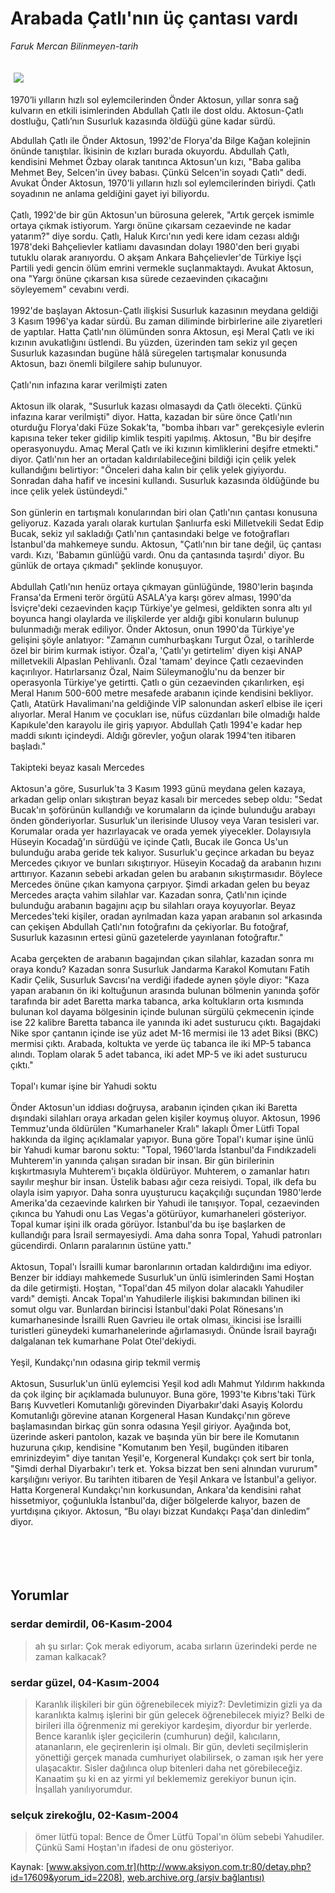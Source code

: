 # Arabada Çatlı'nın üç çantası vardı

*Faruk Mercan Bilinmeyen-tarih*

<div>
 <font>
  <img border="0" height="1" src="/web/20050122213236im_/http://www.aksiyon.com.tr/images/blank.gif"/>
 </font>
 <font class="content">
  <p>
   <img border="0" hspace="5" src="http://web.archive.org/web/20050122213236im_/http://www.aksiyon.com.tr/resim/517/28.jpg" vspace="5"/>
  </p>
 </font>
 <font class="content">
  1970’li yılların hızlı sol eylemcilerinden Önder Aktosun, yıllar sonra sağ kulvarın en etkili isimlerinden Abdullah Çatlı ile dost oldu. Aktosun-Çatlı dostluğu, Çatlı’nın Susurluk kazasında öldüğü güne kadar sürdü.
 </font>
 <br/>
 <p>
  <font class="content">
   Abdullah Çatlı ile Önder Aktosun, 1992'de Florya'da Bilge Kağan kolejinin önünde tanıştılar. İkisinin de kızları burada okuyordu. Abdullah Çatlı, kendisini Mehmet Özbay olarak tanıtınca Aktosun'un kızı, "Baba galiba Mehmet Bey, Selcen'in üvey babası. Çünkü Selcen'in soyadı Çatlı" dedi. Avukat Önder Aktosun, 1970'li yılların hızlı sol eylemcilerinden biriydi. Çatlı soyadının ne anlama geldiğini gayet iyi biliyordu.
   <br>
    <br>
     Çatlı, 1992'de bir gün Aktosun'un bürosuna gelerek, "Artık gerçek ismimle ortaya çıkmak istiyorum. Yargı önüne çıkarsam cezaevinde ne kadar yatarım?" diye sordu. Çatlı, Haluk Kırcı'nın yedi kere idam cezası aldığı 1978'deki Bahçelievler katliamı davasından dolayı 1980'den beri gıyabi tutuklu olarak aranıyordu. O akşam Ankara Bahçelievler'de Türkiye İşçi Partili yedi gencin ölüm emrini vermekle suçlanmaktaydı. Avukat Aktosun, ona "Yargı önüne çıkarsan kısa sürede cezaevinden çıkacağını söyleyemem" cevabını verdi.
     <br>
      <br>
       1992'de başlayan Aktosun-Çatlı ilişkisi Susurluk kazasının meydana geldiği 3 Kasım 1996'ya kadar sürdü. Bu zaman diliminde birbirlerine aile ziyaretleri de yaptılar. Hatta Çatlı'nın ölümünden sonra Aktosun, eşi Meral Çatlı ve iki kızının avukatlığını üstlendi. Bu yüzden, üzerinden tam sekiz yıl geçen Susurluk kazasından bugüne hâlâ süregelen tartışmalar konusunda Aktosun, bazı önemli bilgilere sahip bulunuyor.
       <br/>
       <br/>
       Çatlı'nın infazına karar verilmişti zaten
       <br/>
       <br/>
       Aktosun ilk olarak, "Susurluk kazası olmasaydı da Çatlı ölecekti. Çünkü infazına karar verilmişti" diyor. Hatta, kazadan bir süre önce Çatlı'nın oturduğu Florya'daki Füze Sokak’ta, "bomba ihbarı var" gerekçesiyle evlerin kapısına teker teker gidilip kimlik tespiti yapılmış. Aktosun, "Bu bir deşifre operasyonuydu. Amaç Meral Çatlı ve iki kızının kimliklerini deşifre etmekti." diyor. Çatlı'nın her an ortadan kaldırılabileceğini bildiği için çelik yelek kullandığını belirtiyor: "Önceleri daha kalın bir çelik yelek giyiyordu. Sonradan daha hafif ve incesini kullandı. Susurluk kazasında öldüğünde bu ince çelik yelek üstündeydi."
       <br/>
       <br/>
       Son günlerin en tartışmalı konularından biri olan Çatlı'nın çantası konusuna geliyoruz. Kazada yaralı olarak kurtulan Şanlıurfa eski Milletvekili Sedat Edip Bucak, sekiz yıl sakladığı Çatlı'nın çantasındaki belge ve fotoğrafları İstanbul'da mahkemeye sundu. Aktosun, "Çatlı'nın bir tane değil, üç çantası vardı. Kızı, 'Babamın günlüğü vardı. Onu da çantasında taşırdı' diyor. Bu günlük de ortaya çıkmadı" şeklinde konuşuyor.
       <br/>
       <br/>
       Abdullah Çatlı'nın henüz ortaya çıkmayan günlüğünde, 1980'lerin başında Fransa'da Ermeni terör örgütü ASALA'ya karşı görev alması, 1990'da İsviçre'deki cezaevinden kaçıp Türkiye'ye gelmesi, geldikten sonra altı yıl boyunca hangi olaylarda ve ilişkilerde yer aldığı gibi konuların bulunup bulunmadığı merak ediliyor. Önder Aktosun, onun 1990'da Türkiye'ye gelişini şöyle anlatıyor: "Zamanın cumhurbaşkanı Turgut Özal, o tarihlerde özel bir birim kurmak istiyor. Özal'a, 'Çatlı'yı getirtelim' diyen kişi ANAP milletvekili Alpaslan Pehlivanlı. Özal 'tamam' deyince Çatlı cezaevinden kaçırılıyor. Hatırlarsanız Özal, Naim Süleymanoğlu'nu da benzer bir operasyonla Türkiye'ye getirtti. Çatlı o gün cezaevinden çıkarılırken, eşi Meral Hanım 500-600 metre mesafede arabanın içinde kendisini bekliyor. Çatlı, Atatürk Havalimanı'na geldiğinde VİP salonundan askerî elbise ile içeri alıyorlar. Meral Hanım ve çocukları ise, nüfus cüzdanları bile olmadığı halde  Kapıkule'den karayolu ile giriş yapıyor. Abdullah Çatlı 1994'e kadar hep maddi sıkıntı içindeydi. Aldığı görevler, yoğun olarak 1994'ten itibaren başladı."
       <br/>
       <br/>
       Takipteki beyaz kasalı Mercedes
       <br/>
       <br/>
       Aktosun'a göre, Susurluk'ta 3 Kasım 1993 günü meydana gelen kazaya, arkadan gelip onları sıkıştıran beyaz kasalı bir mercedes sebep oldu: "Sedat Bucak'ın şoförünün kullandığı ve korumaların da içinde bulunduğu arabayı önden gönderiyorlar. Susurluk'un ilerisinde Ulusoy veya Varan tesisleri var. Korumalar orada yer hazırlayacak ve orada yemek yiyecekler. Dolayısıyla Hüseyin Kocadağ'ın sürdüğü ve içinde Çatlı, Bucak ile Gonca Us'un bulunduğu araba geride tek kalıyor. Susurluk'u geçince arkadan bu beyaz Mercedes çıkıyor ve bunları sıkıştırıyor. Hüseyin Kocadağ da arabanın hızını arttırıyor. Kazanın sebebi arkadan gelen bu arabanın sıkıştırmasıdır. Böylece Mercedes önüne çıkan kamyona çarpıyor. Şimdi arkadan gelen bu beyaz Mercedes araçta vahim silahlar var. Kazadan sonra, Çatlı'nın içinde bulunduğu arabanın bagajını açıp bu silahları oraya koyuyorlar. Beyaz Mercedes'teki kişiler, oradan ayrılmadan kaza yapan arabanın sol arkasında can çekişen Abdullah Çatlı'nın fotoğrafını da çekiyorlar. Bu fotoğraf, Susurluk kazasının ertesi günü gazetelerde yayınlanan fotoğraftır."
       <br/>
       <br/>
       Acaba gerçekten de arabanın bagajından çıkan silahlar, kazadan sonra mı oraya kondu? Kazadan sonra Susurluk Jandarma Karakol Komutanı Fatih Kadir Çelik, Susurluk Savcısı'na verdiği ifadede aynen şöyle diyor: "Kaza yapan arabanın ön iki koltuğunun arasında bulunan bölmenin yanında şoför tarafında bir adet Baretta marka tabanca, arka koltukların orta kısmında bulunan kol dayama bölgesinin içinde bulunan sürgülü çekmecenin içinde ise 22 kalibre Baretta tabanca ile yanında iki adet susturucu çıktı. Bagajdaki Nike spor çantanın içinde ise yüz adet M-16 mermisi ile 13 adet Biksi (BKC) mermisi çıktı. Arabada, koltukta ve yerde üç tabanca ile iki MP-5 tabanca alındı. Toplam olarak 5 adet tabanca, iki adet MP-5 ve iki adet susturucu çıktı."
       <br/>
       <br/>
       Topal'ı kumar işine bir Yahudi soktu
       <br/>
       <br/>
       Önder Aktosun'un iddiası doğruysa, arabanın içinden çıkan iki Baretta dışındaki silahları oraya arkadan gelen kişiler koymuş oluyor. Aktosun, 1996 Temmuz'unda öldürülen "Kumarhaneler Kralı" lakaplı Ömer Lütfi Topal hakkında da ilginç açıklamalar yapıyor. Buna göre Topal'ı kumar işine ünlü bir Yahudi kumar baronu soktu: "Topal, 1960'larda İstanbul'da Fındıkzadeli Muhterem'in yanında çalışan sıradan bir insan. Bir gün birilerinin kışkırtmasıyla Muhterem'i bıçakla öldürüyor. Muhterem, o zamanlar hatırı sayılır meşhur bir insan. Üstelik babası ağır ceza reisiydi. Topal, ilk defa bu olayla isim yapıyor. Daha sonra uyuşturucu kaçakçılığı suçundan 1980'lerde Amerika'da cezaevinde kalırken bir Yahudi ile tanışıyor. Topal, cezaevinden çıkınca bu Yahudi onu Las Vegas'a götürüyor, kumarhaneleri gösteriyor. Topal kumar işini ilk orada görüyor. İstanbul'da bu işe başlarken de kullandığı para İsrail sermayesiydi. Ama daha sonra Topal, Yahudi patronları gücendirdi. Onların paralarının üstüne yattı."
       <br/>
       <br/>
       Aktosun, Topal'ı İsrailli kumar baronlarının ortadan kaldırdığını ima ediyor. Benzer bir iddiayı mahkemede Susurluk'un ünlü isimlerinden Sami Hoştan da dile getirmişti. Hoştan, "Topal'dan 45 milyon dolar alacaklı Yahudiler vardı" demişti. Ancak Topal'ın Yahudilerle ilişkisi bakımından bilinen iki somut olgu var. Bunlardan birincisi İstanbul'daki Polat Rönesans'ın kumarhanesinde İsrailli Ruen Gavrieu ile ortak olması, ikincisi ise İsrailli turistleri güneydeki kumarhanelerinde ağırlamasıydı. Önünde İsrail bayrağı dalgalanan tek kumarhane Polat Otel'dekiydi.
       <br/>
       <br/>
       Yeşil, Kundakçı'nın odasına girip tekmil vermiş
       <br/>
       <br/>
       Aktosun, Susurluk'un ünlü eylemcisi Yeşil kod adlı Mahmut Yıldırım hakkında da çok ilginç bir açıklamada bulunuyor. Buna göre, 1993'te Kıbrıs'taki Türk Barış Kuvvetleri Komutanlığı görevinden Diyarbakır'daki Asayiş Kolordu Komutanlığı görevine atanan Korgeneral Hasan Kundakçı'nın göreve başlamasından birkaç gün sonra odasına Yeşil giriyor. Ayağında bot, üzerinde askeri pantolon, kazak ve başında yün bir bere ile Komutanın huzuruna çıkıp, kendisine "Komutanım ben Yeşil, bugünden itibaren emrinizdeyim" diye tanıtan Yeşil'e, Korgeneral Kundakçı çok sert bir tonla, "Şimdi derhal Diyarbakır'ı terk et. Yoksa bizzat ben seni alnından vururum" karşılığını veriyor. Bu tarihten itibaren de Yeşil Ankara ve İstanbul'a geliyor. Hatta Korgeneral Kundakçı'nın korkusundan, Ankara'da kendisini rahat hissetmiyor, çoğunlukla İstanbul'da, diğer bölgelerde kalıyor, bazen de yurtdışına çıkıyor. Aktosun, “Bu olayı bizzat Kundakçı Paşa'dan dinledim” diyor.
       <br/>
      </br>
     </br>
    </br>
   </br>
  </font>
 </p>
</div>


## Yorumlar

### serdar demirdil, 06-Kasım-2004
> ah şu sırlar: 
> Çok merak ediyorum, acaba sırların üzerindeki perde ne zaman kalkacak?

### serdar güzel, 04-Kasım-2004
> Karanlık ilişkileri bir gün öğrenebilecek miyiz?: 
> Devletimizin gizli ya da karanlıkta kalmış işlerini bir gün gelecek öğrenebilecek miyiz? Belki de birileri illa öğrenmeniz mi gerekiyor kardeşim, diyordur bir yerlerde. Bence karanlık işler geçicilerin (cumhurun) değil, kalıcıların, atananların, ele geçirenlerin işi olmalı. Bir gün, devleti seçilmişlerin yönettiği gerçek manada cumhuriyet olabilirsek, o zaman ışık her yere ulaşacaktır. Sisler dağılınca olup bitenleri daha net görebileceğiz. Kanaatim şu ki en az yirmi yıl beklememiz gerekiyor bunun için. İnşallah yanılıyorumdur.

### selçuk zirekoğlu, 02-Kasım-2004
> ömer lütfü topal: 
> Bence de Ömer Lütfü Topal'ın ölüm sebebi Yahudiler. Çünkü Sami Hoştan'ın ifadesi de onu gösteriyor.

Kaynak: [www.aksiyon.com.tr](http://www.aksiyon.com.tr:80/detay.php?id=17609&yorum_id=2208), [web.archive.org (arşiv bağlantısı)](http://web.archive.org/web/20050122213236/http://www.aksiyon.com.tr:80/detay.php?id=17609&yorum_id=2208)
